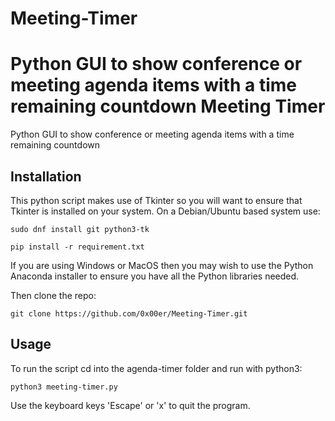 # Meeting-Timer
Python GUI to show conference or meeting agenda items with a time remaining countdown 
Meeting Timer
============
Python GUI to show conference or meeting agenda items with a time remaining countdown

Installation
------------
This python script makes use of Tkinter so you will want to ensure that Tkinter is installed on your
system. On a Debian/Ubuntu based system use:

```
sudo dnf install git python3-tk

pip install -r requirement.txt

```
If you are using Windows or MacOS then you may wish to use the Python Anaconda installer to ensure you have all the 
Python libraries needed.

Then clone the repo:
```
git clone https://github.com/0x00er/Meeting-Timer.git
```

Usage
------------
To run the script cd into the agenda-timer folder and run with python3:
```
python3 meeting-timer.py

```
Use the keyboard keys 'Escape' or 'x' to quit the program.

